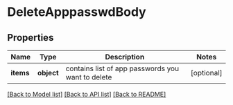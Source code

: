 # DeleteApppasswdBody

## Properties
Name | Type | Description | Notes
------------ | ------------- | ------------- | -------------
**items** | **object** | contains list of app passwords you want to delete | [optional] 

[[Back to Model list]](../../README.md#documentation-for-models) [[Back to API list]](../../README.md#documentation-for-api-endpoints) [[Back to README]](../../README.md)

